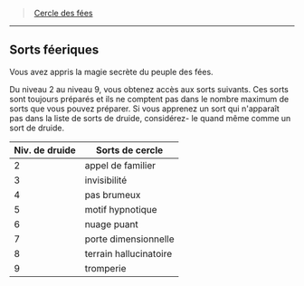 ﻿---
!GenericItem
Id: druid_fairies_hd.md#sorts-féeriques
ParentLink: druid_fairies_hd.md#cercle-des-fées
Name: Sorts féeriques
ParentName: Cercle des fées
NameLevel: 2
Attributes:
  Name: Sorts féeriques
  Markdown: >+
    ## <!--Name-->Sorts féeriques<!--/Name-->


    Vous avez appris la magie secrète du peuple des fées.


    Du niveau 2 au niveau 9, vous obtenez accès aux sorts suivants. Ces sorts sont toujours préparés et ils ne comptent pas dans le nombre maximum de sorts que vous pouvez préparer. Si vous apprenez un sort qui n'apparaît pas dans la liste de sorts de druide, considérez- le quand même comme un sort de druide.


    |Niv. de druide|Sorts de cercle|

    |---|---|

    |2|appel de familier|

    |3|invisibilité|

    |4|pas brumeux|

    |5|motif hypnotique|

    |6|nuage puant|

    |7|porte dimensionnelle|

    |8|terrain hallucinatoire|

    |9|tromperie|

AttributesDictionary: >+
  Name: Sorts féeriques

  Markdown: >+

    ## <!--Name-->Sorts féeriques<!--/Name-->





    Vous avez appris la magie secrète du peuple des fées.





    Du niveau 2 au niveau 9, vous obtenez accès aux sorts suivants. Ces sorts sont toujours préparés et ils ne comptent pas dans le nombre maximum de sorts que vous pouvez préparer. Si vous apprenez un sort qui n'apparaît pas dans la liste de sorts de druide, considérez- le quand même comme un sort de druide.





    |Niv. de druide|Sorts de cercle|



    |---|---|



    |2|appel de familier|



    |3|invisibilité|



    |4|pas brumeux|



    |5|motif hypnotique|



    |6|nuage puant|



    |7|porte dimensionnelle|



    |8|terrain hallucinatoire|



    |9|tromperie|



---
> [Cercle des fées](hd_druid_fairies.md)

---

## Sorts féeriques

Vous avez appris la magie secrète du peuple des fées.

Du niveau 2 au niveau 9, vous obtenez accès aux sorts suivants. Ces sorts sont toujours préparés et ils ne comptent pas dans le nombre maximum de sorts que vous pouvez préparer. Si vous apprenez un sort qui n'apparaît pas dans la liste de sorts de druide, considérez- le quand même comme un sort de druide.

|Niv. de druide|Sorts de cercle|
|---|---|
|2|appel de familier|
|3|invisibilité|
|4|pas brumeux|
|5|motif hypnotique|
|6|nuage puant|
|7|porte dimensionnelle|
|8|terrain hallucinatoire|
|9|tromperie|

